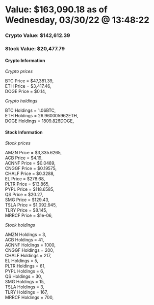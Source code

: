 # Value: $163,090.18 as of Wednesday, 03/30/22 @ 13:48:22 

### Crypto Value: $142,612.39

### Stock Value: $20,477.79

#### Crypto Information 
*Crypto prices* 

BTC Price = $47,381.39,  
ETH Price = $3,417.46,  
DOGE Price = $0.14,  


*Crypto holdings* 

BTC Holdings = 1.06BTC,  
ETH Holdings = 26.960005962ETH,  
DOGE Holdings = 1809.826DOGE,  


#### Stock Information 

*Stock prices* 

AMZN Price = $3,335.6265,  
ACB Price = $4.19,  
ACNNF Price = $0.0489,  
CNGGF Price = $0.19575,  
CHALF Price = $0.3288,  
EL Price = $278.68,  
PLTR Price = $13.865,  
PYPL Price = $118.6585,  
QS Price = $20.27,  
SMG Price = $129.43,  
TSLA Price = $1,092.945,  
TLRY Price = $8.145,  
MRRCF Price = $1e-06,  


*Stock holdings* 

AMZN Holdings = 3,  
ACB Holdings = 41,  
ACNNF Holdings = 1000,  
CNGGF Holdings = 200,  
CHALF Holdings = 217,  
EL Holdings = 5,  
PLTR Holdings = 61,  
PYPL Holdings = 6,  
QS Holdings = 30,  
SMG Holdings = 15,  
TSLA Holdings = 3,  
TLRY Holdings = 167,  
MRRCF Holdings = 700,  


